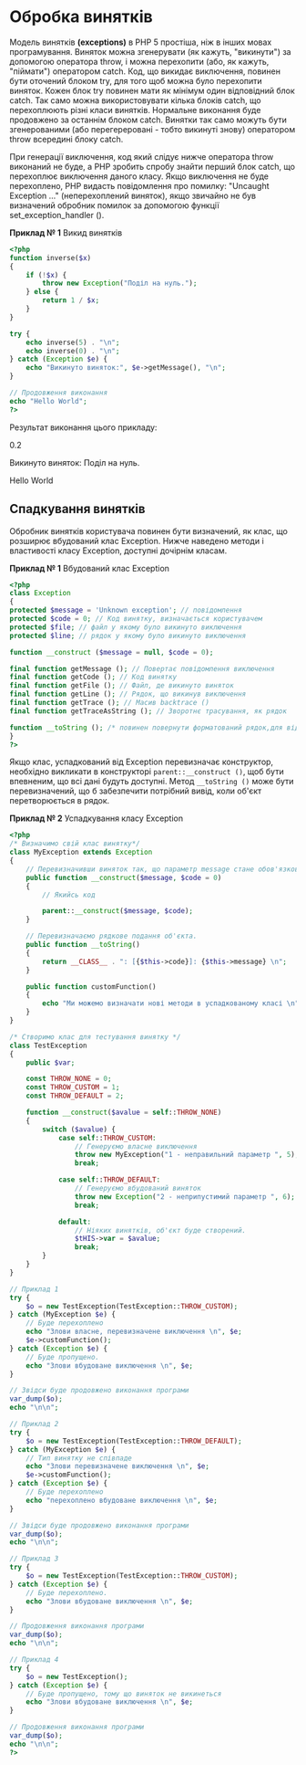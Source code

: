 # Обробка винятків


Модель винятків **(exceptions)** в PHP 5 простіша, ніж в інших мовах програмування. Виняток можна згенерувати (як кажуть, "викинути") за допомогою оператора throw, і можна перехопити (або, як кажуть, "піймати") оператором catch. Код, що викидає виключення, повинен бути оточений блоком try, для того щоб можна було перехопити виняток. Кожен блок try повинен мати як мінімум один відповідний блок catch. Так само можна використовувати кілька блоків catch, що перехоплюють різні класи винятків. Нормальне виконання буде продовжено за останнім блоком catch. Винятки так само можуть бути згенерованими (або перегереровані - тобто викинуті знову) оператором throw всередині блоку catch.

При генерації виключення, код який слідує нижче оператора throw виконаний не буде, а PHP зробить спробу знайти перший блок catch, що перехоплює виключення даного класу. Якщо виключення не буде перехоплено, PHP видасть повідомлення про помилку: "Uncaught Exception ..." (неперехоплений виняток), якщо звичайно не був визначений обробник помилок за допомогою функції set_exception_handler ().

**Приклад № 1** Викид винятків


```php
<?php
function inverse($x)
{
    if (!$x) {
        throw new Exception("Поділ на нуль.");
    } else {
        return 1 / $x;
    }
}

try {
    echo inverse(5) . "\n";
    echo inverse(0) . "\n";
} catch (Exception $e) {
    echo "Викинуто виняток:", $e->getMessage(), "\n";
}

// Продовження виконання
echo "Hello World";
?>
```


Результат виконання цього прикладу:

0.2

Викинуто виняток: Поділ на нуль.

Hello World

## Спадкування винятків

Обробник винятків користувача повинен бути визначений, як клас, що розширює вбудований клас Exception. Нижче наведено методи і властивості класу Exception, доступні дочірнім класам.

**Приклад № 1** Вбудований клас Exception


```php
<?php 
class Exception 
{ 
protected $message = 'Unknown exception'; // повідомлення 
protected $code = 0; // Код винятку, визначається користувачем 
protected $file; // файл у якому було викинуто виключення 
protected $line; // рядок у якому було викинуто виключення 

function __construct ($message = null, $code = 0); 

final function getMessage (); // Повертає повідомлення виключення 
final function getCode (); // Код винятку 
final function getFile (); // Файл, де викинуто виняток 
final function getLine (); // Рядок, що викинув виключення 
final function getTrace (); // Масив backtrace () 
final function getTraceAsString (); // Зворотнє трасування, як рядок

function __toString (); /* повинен повернути форматований рядок,для відображення */
}
?>
```


Якщо клас, успадкований від Exception перевизначає конструктор, необхідно викликати в конструкторі `parent::__construct ()`, щоб бути впевненим, що всі дані будуть доступні. Метод `__toString ()` може бути перевизначений, що б забезпечити потрібний вивід, коли об'єкт перетворюється в рядок.

**Приклад № 2** Успадкування класу Exception


```php
<?php
/* Визначимо свій клас винятку*/
class MyException extends Exception
{
    // Перевизначивши виняток так, що параметр message стане обов'язковим
    public function __construct($message, $code = 0)
    {
        // Якийсь код

        parent::__construct($message, $code);
    }

    // Перевизначаємо рядкове подання об'єкта.
    public function __toString()
    {
        return __CLASS__ . ": [{$this->code}]: {$this->message} \n";
    }

    public function customFunction()
    {
        echo "Ми можемо визначати нові методи в успадкованому класі \n";
    }
}

/* Створимо клас для тестування винятку */
class TestException
{
    public $var;

    const THROW_NONE = 0;
    const THROW_CUSTOM = 1;
    const THROW_DEFAULT = 2;

    function __construct($avalue = self::THROW_NONE)
    {
        switch ($avalue) {
            case self::THROW_CUSTOM:
                // Генеруємо власне виключення
                throw new MyException("1 - неправильний параметр ", 5);
                break;

            case self::THROW_DEFAULT:
                // Генеруємо вбудований виняток
                throw new Exception("2 - неприпустимий параметр ", 6);
                break;

            default:
                // Ніяких винятків, об'єкт буде створений.
                $tHIS->var = $avalue;
                break;
        }
    }
}

// Приклад 1
try {
    $o = new TestException(TestException::THROW_CUSTOM);
} catch (MyException $e) {
    // Буде перехоплено
    echo "Злови власне, перевизначене виключення \n", $e;
    $e->customFunction();
} catch (Exception $e) {
    // Буде пропущено.
    echo "Злови вбудоване виключення \n", $e;
}

// Звідси буде продовжено виконання програми
var_dump($o);
echo "\n\n";

// Приклад 2
try {
    $o = new TestException(TestException::THROW_DEFAULT);
} catch (MyException $e) {
    // Тип винятку не співпаде
    echo "Злови перевизначене виключення \n", $e;
    $e->customFunction();
} catch (Exception $e) {
    // Буде перехоплено
    echo "перехоплено вбудоване виключення \n", $e;
}

// Звідси буде продовжено виконання програми
var_dump($o);
echo "\n\n";

// Приклад 3
try {
    $o = new TestException(TestException::THROW_CUSTOM);
} catch (Exception $e) {
    // Буде перехоплено.
    echo "Злови вбудоване виключення \n", $e;
}

// Продовження виконання програми
var_dump($o);
echo "\n\n";

// Приклад 4
try {
    $o = new TestException();
} catch (Exception $e) {
    // Буде пропущено, тому що виняток не викинеться
    echo "Злови вбудоване виключення \n", $e;
}

// Продовження виконання програми
var_dump($o);
echo "\n\n";
?>
```
